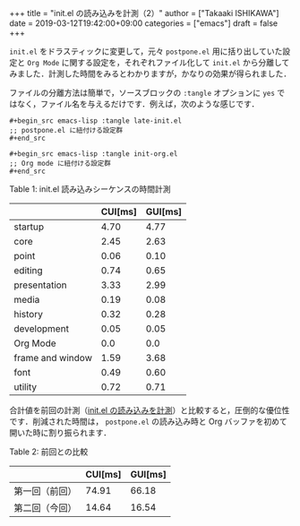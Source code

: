 +++
title = "init.el の読み込みを計測（2）"
author = ["Takaaki ISHIKAWA"]
date = 2019-03-12T19:42:00+09:00
categories = ["emacs"]
draft = false
+++

`init.el` をドラスティックに変更して，元々 `postpone.el` 用に括り出していた設定と `Org Mode` に関する設定を，それぞれファイル化して `init.el` から分離してみました．計測した時間をみるとわかりますが，かなりの効果が得られました．

ファイルの分離方法は簡単で，ソースブロックの `:tangle` オプションに `yes` ではなく，ファイル名を与えるだけです．例えば，次のような感じです．

```emacs-lisp
#+begin_src emacs-lisp :tangle late-init.el
;; postpone.el に紐付ける設定群
#+end_src

#+begin_src emacs-lisp :tangle init-org.el
;; Org mode に紐付ける設定群
#+end_src
```

<div class="table-caption">
  <span class="table-number">Table 1</span>:
  init.el 読み込みシーケンスの時間計測
</div>

|                  | CUI[ms] | GUI[ms] |
|------------------|---------|---------|
| startup          | 4.70    | 4.77    |
| core             | 2.45    | 2.63    |
| point            | 0.06    | 0.10    |
| editing          | 0.74    | 0.65    |
| presentation     | 3.33    | 2.99    |
| media            | 0.19    | 0.08    |
| history          | 0.32    | 0.28    |
| development      | 0.05    | 0.05    |
| Org Mode         | 0.0     | 0.0     |
| frame and window | 1.59    | 3.68    |
| font             | 0.49    | 0.60    |
| utility          | 0.72    | 0.71    |

合計値を前回の計測（[init.el の読み込みを計測](https://pxaka.tokyo/blog/2018/4f261cc0-8e97-a764-c703-c21c4fa6a340/)）と比較すると，圧倒的な優位性です．削減された時間は， `postpone.el` の読み込み時と Org バッファを初めて開いた時に割り振られます．

<div class="table-caption">
  <span class="table-number">Table 2</span>:
  前回との比較
</div>

|         | CUI[ms] | GUI[ms] |
|---------|---------|---------|
| 第一回（前回） | 74.91   | 66.18   |
| 第二回（今回） | 14.64   | 16.54   |
